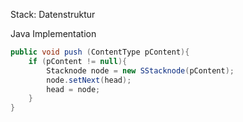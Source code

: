 Stack: Datenstruktur

Java Implementation

```java
public void push (ContentType pContent){
    if (pContent != null){
        Stacknode node = new SStacknode(pContent);
        node.setNext(head);
        head = node;
    }
}
```
